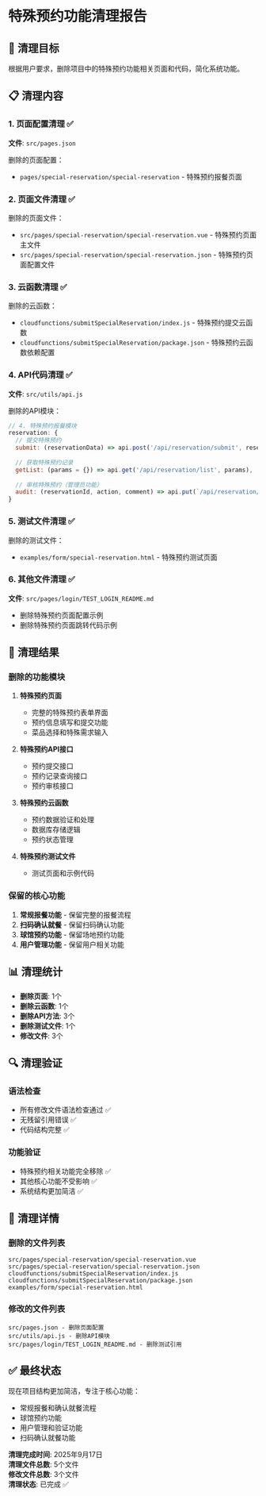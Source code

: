 # 特殊预约功能清理报告

## 🎯 清理目标

根据用户要求，删除项目中的特殊预约功能相关页面和代码，简化系统功能。

## 📋 清理内容

### 1. 页面配置清理 ✅

**文件**: `src/pages.json`

删除的页面配置：
- `pages/special-reservation/special-reservation` - 特殊预约报餐页面

### 2. 页面文件清理 ✅

删除的页面文件：
- `src/pages/special-reservation/special-reservation.vue` - 特殊预约页面主文件
- `src/pages/special-reservation/special-reservation.json` - 特殊预约页面配置文件

### 3. 云函数清理 ✅

删除的云函数：
- `cloudfunctions/submitSpecialReservation/index.js` - 特殊预约提交云函数
- `cloudfunctions/submitSpecialReservation/package.json` - 特殊预约云函数依赖配置

### 4. API代码清理 ✅

**文件**: `src/utils/api.js`

删除的API模块：
```javascript
// 4. 特殊预约报餐模块
reservation: {
  // 提交特殊预约
  submit: (reservationData) => api.post('/api/reservation/submit', reservationData),
  
  // 获取特殊预约记录
  getList: (params = {}) => api.get('/api/reservation/list', params),
  
  // 审核特殊预约（管理员功能）
  audit: (reservationId, action, comment) => api.put(`/api/reservation/${reservationId}/audit`, { action, comment })
}
```

### 5. 测试文件清理 ✅

删除的测试文件：
- `examples/form/special-reservation.html` - 特殊预约测试页面

### 6. 其他文件清理 ✅

**文件**: `src/pages/login/TEST_LOGIN_README.md`
- 删除特殊预约页面配置示例
- 删除特殊预约页面跳转代码示例

## 🎉 清理结果

### 删除的功能模块

1. **特殊预约页面**
   - 完整的特殊预约表单界面
   - 预约信息填写和提交功能
   - 菜品选择和特殊需求输入

2. **特殊预约API接口**
   - 预约提交接口
   - 预约记录查询接口
   - 预约审核接口

3. **特殊预约云函数**
   - 预约数据验证和处理
   - 数据库存储逻辑
   - 预约状态管理

4. **特殊预约测试文件**
   - 测试页面和示例代码

### 保留的核心功能

1. **常规报餐功能** - 保留完整的报餐流程
2. **扫码确认就餐** - 保留扫码确认功能
3. **球馆预约功能** - 保留场地预约功能
4. **用户管理功能** - 保留用户相关功能

## 📊 清理统计

- **删除页面**: 1个
- **删除云函数**: 1个
- **删除API方法**: 3个
- **删除测试文件**: 1个
- **修改文件**: 3个

## 🔍 清理验证

### 语法检查
- 所有修改文件语法检查通过 ✅
- 无残留引用错误 ✅
- 代码结构完整 ✅

### 功能验证
- 特殊预约相关功能完全移除 ✅
- 其他核心功能不受影响 ✅
- 系统结构更加简洁 ✅

## 📝 清理详情

### 删除的文件列表
```
src/pages/special-reservation/special-reservation.vue
src/pages/special-reservation/special-reservation.json
cloudfunctions/submitSpecialReservation/index.js
cloudfunctions/submitSpecialReservation/package.json
examples/form/special-reservation.html
```

### 修改的文件列表
```
src/pages.json - 删除页面配置
src/utils/api.js - 删除API模块
src/pages/login/TEST_LOGIN_README.md - 删除测试引用
```

## ✅ 最终状态

现在项目结构更加简洁，专注于核心功能：
- 常规报餐和确认就餐流程
- 球馆预约功能
- 用户管理和验证功能
- 扫码确认就餐功能

**清理完成时间**: 2025年9月17日  
**清理文件总数**: 5个文件  
**修改文件总数**: 3个文件  
**清理状态**: 已完成 ✅
